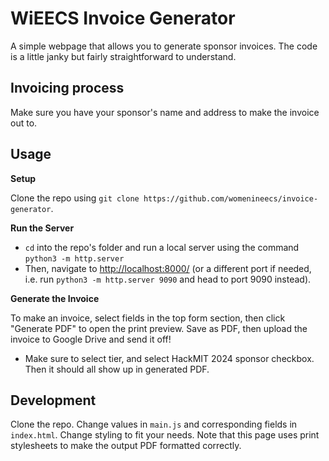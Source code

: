 # WiEECS Invoice Generator

A simple webpage that allows you to generate sponsor invoices. The code is a little janky but fairly straightforward to understand.

## Invoicing process
Make sure you have your sponsor's name and address to make the invoice out to.

## Usage
**Setup**

Clone the repo using `git clone https://github.com/womenineecs/invoice-generator`.

**Run the Server**

- `cd` into the repo's folder and run a local server using the command `python3 -m http.server`
- Then, navigate to [http://localhost:8000/](http://localhost:8000/) (or a different port if needed, i.e. run `python3 -m http.server 9090` and head to port 9090 instead).

**Generate the Invoice**

To make an invoice, select fields in the top form section, then click "Generate PDF" to open the print preview. Save as PDF, then upload the invoice to Google Drive and send it off!
- Make sure to select tier, and select HackMIT 2024 sponsor checkbox. Then it should all show up in generated PDF.

## Development
Clone the repo. Change values in `main.js` and corresponding fields in `index.html`. Change styling to fit your needs. Note that this page uses print stylesheets to make the output PDF formatted correctly.